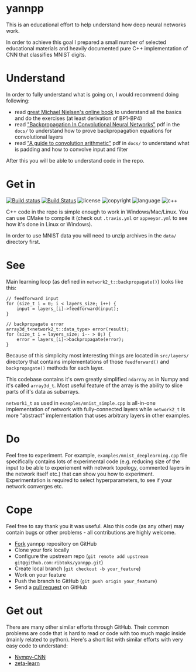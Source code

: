 # yannpp
This is an educational effort to help understand how deep neural networks work.

In order to achieve this goal I prepared a small number of selected educational materials and heavily documented pure C++ implementation of CNN that classifies MNIST digits.

# Understand
In order to fully understand what is going on, I would recommend doing following:

- read [great Michael Nielsen's online book](http://neuralnetworksanddeeplearning.com/) to understand all the basics and do the exercises (at least derivation of BP1-BP4)
- read ["Backpropagation In Convolutional Neural Networks"](https://github.com/ribtoks/yannpp/blob/master/docs/Backpropagation%20In%20Convolutional%20Neural%20Networks%20-%20DeepGrid.pdf) pdf in the `docs/` to understand how to prove backpropagation equations for convolutional layers
- read ["A guide to convolution arithmetic"](https://github.com/ribtoks/yannpp/blob/master/docs/1603.07285.pdf) pdf in `docs/` to understand what is padding and how to convolve input and filter

After this you will be able to understand code in the repo.

# Get in
[![Build status](https://ci.appveyor.com/api/projects/status/p4coum570w8g3cxx/branch/master?svg=true)](https://ci.appveyor.com/project/Ribtoks/yannpp/branch/master) [![Build Status](https://travis-ci.org/ribtoks/yannpp.svg?branch=master)](https://travis-ci.org/ribtoks/yannpp)
![license](https://img.shields.io/badge/license-MIT-blue.svg) ![copyright](https://img.shields.io/badge/%C2%A9-Taras_Kushnir-blue.svg) ![language](https://img.shields.io/badge/language-c++-blue.svg) ![c++](https://img.shields.io/badge/std-c++11-blue.svg) 

C++ code in the repo is simple enough to work in Windows/Mac/Linux. You can use CMake to compile it (check out `.travis.yml` or `appveyor.yml` to see how it's done in Linux or Windows).

In order to use MNIST data you will need to unzip archives in the `data/` directory first.

# See
Main learning loop (as defined in `network2_t::backpropagate()`) looks like this:

    // feedforward input
    for (size_t i = 0; i < layers_size; i++) {
        input = layers_[i]->feedforward(input);
    }

    // backpropagate error
    array3d_t<network2_t::data_type> error(result);
    for (size_t i = layers_size; i-- > 0;) {
        error = layers_[i]->backpropagate(error);
    }

Because of this simplicity most interesting things are located in `src/layers/` directory that contains implementations of those `feedforward()` and `backpropagate()` methods for each layer. 

This codebase contains it's own greatly simplified `ndarray` as in Numpy and it's called `array3d_t`. Most useful feature of the array is the ability to slice parts of it's data as subarrays.

`network1_t` as used in `examples/mnist_simple.cpp` is all-in-one implementation of network with fully-connected layers while `network2_t` is more "abstract" implementation that uses arbitrary layers in other examples.

# Do
Feel free to experiment. For example, `examples/mnist_deeplearning.cpp` file specifically contains lots of experimental code (e.g. reducing size of the input to be able to experiement with network topology, commented layers in the network itself etc.) that can show you how to experiment. Experimentation is required to select hyperparameters, to see if your network converges etc.

# Cope
Feel free to say thank you it was useful. Also this code (as any other) may contain bugs or other problems - all contributions are highly welcome.

- [Fork](https://help.github.com/forking/) yannpp repository on GitHub
- Clone your fork locally
- Configure the upstream repo (`git remote add upstream git@github.com:ribtoks/yannpp.git`)
- Create local branch (`git checkout -b your_feature`)
- Work on your feature
- Push the branch to GitHub (`git push origin your_feature`)
- Send a [pull request](https://help.github.com/articles/using-pull-requests) on GitHub

# Get out

There are many other similar efforts through GitHub. Their common problems are code that is hard to read or code with too much magic inside (mainly related to python). Here's a short list with similar efforts with very easy code to understand:

- [Nympy-CNN](https://github.com/Alescontrela/Numpy-CNN)
- [zeta-learn](https://github.com/jefkine/zeta-learn)
